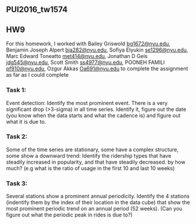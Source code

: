 ## PUI2016_tw1574
## HW9
For this homework, I worked with Bailey Griswold <bg1672@nyu.edu>, Benjamin Joseph Alpert <bja282@nyu.edu>, Sofiya Elyukin <se1296@nyu.edu>, Marc Edward Toneatto <met414@nyu.edu>, Jonathan D Geis <jdg545@nyu.edu>, Scott Smith <ss4977@nyu.edu>, POONEH FAMILI <pf910@nyu.edu>, Ozgur Akkas <Oa691@nyu.edu> to complete the assignment as far as I could complete


### Task 1:
Event detection: Identify the most prominent event. There is a very significant drop (>3-sigma) in all time series.
Identify it, figure out the date (you know when the data starts and what the cadence is) and figure out what it is due to.

### Task 2:
Some of the time series are stationary, some have a complex structure, some show a downward trend: Identify the ridership types that have steadily increased in popularity, and that have steadily decreased. by how much? (e.g what is the ratio of usage in the first 10 and last 10 weeks)
### Task 3:
Several stations show a prominent annual periodicity. Identify the 4 stations (indentify them by the index of their location in the data cube) that show the most prominent periodic trend on an annual period (52 weeks). (Can you figure out what the periodic peak in rides is due to?)
